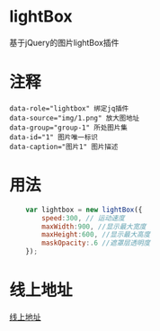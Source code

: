 # lightBox
基于jQuery的图片lightBox插件

# 注释
	data-role="lightbox" 绑定jq插件
	data-source="img/1.png" 放大图地址
	data-group="group-1" 所处图片集
	data-id="1" 图片唯一标识
	data-caption="图片1" 图片描述
  
# 用法
```javascript
	var lightbox = new lightBox({
	    speed:300, // 运动速度
	    maxWidth:900, //显示最大宽度
	    maxHeight:600, //显示最大高度
	    maskOpacity:.6 //遮罩层透明度
	});
```
# 线上地址
[线上地址](https://songstarr.github.io/lightBox)
